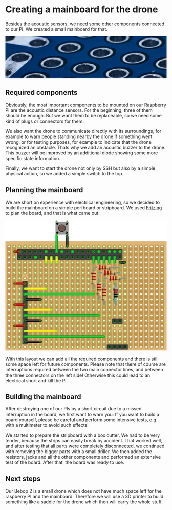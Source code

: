 

# Creating a mainboard for the drone

Besides the acoustic sensors, we need some other components connected to our PI. We created a small mainboard for that.

![header](../media/header_perfboard.jpg)

## Required components

Obviously, the most important components to be mounted on our Raspberry PI are the acoustic distance sensors. For the beginning,
three of them should be enough. But we want them to be replaceable, so we need some kind of plugs or connectors for them.

We also want the drone to communicate directly with its surroundings, for example to warn people standing nearby the 
drone if something went wrong, or for testing purposes, for example to indicate that the drone recognized an obstacle. Thats 
why we add an acoustic buzzer to the drone. This buzzer will be improved by an additional diode showing some more specific 
state information.

Finally, we want to start the drone not only by SSH but also by a simple physical action, so we added a simple switch to the top.


## Planning the mainboard
We are short on experience with electrical engineering, so we decided to build the mainboard on a simple perfboard or stripboard.
We used [Fritzing](http://fritzing.org) to plan the board, and that is what came out:


![layout](../media/layout_mainboard.jpg)

With this layout we can add all the required components and there is still some space left for future components.
Please note that there of course are interruptions required between the two main connector lines, and between the three connectors 
on the left side! Otherwise this could lead to an electrical short and kill the PI.


## Building the mainboard
After destroying one of our PIs by a short circuit due to a missed interruption in the board, we first want to warn you: 
If you want to build a board yourself, please be careful and perform some intensive tests, e.g. with a multimeter to avoid such effects!

We started to prepare the stripboard with a box cutter. We had to be very tender, because the strips can easily break by accident. 
That worked well, and after testing that all parts were completely disconnected, we continued with removing the bigger parts with a 
small driller. We then added the resistors, jacks and all the other components and performed an extensive test of the board. After that,
the board was ready to use.

## Next steps

Our Bebop 2 is a small drone which does not have much space left for the raspberry PI and the mainboard. Therefore we will use a 3D printer 
to build something like a saddle for the drone which then will carry the whole stuff.


